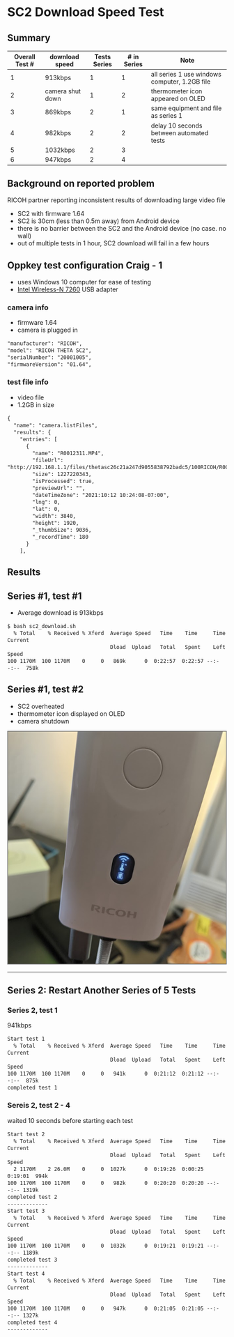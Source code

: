 # SC2 Download Speed Test

## Summary


| Overall Test # | download speed | Tests Series | # in Series | Note |
| --------- | ----------- | ------- | --------- | ---------|
| 1 | 913kbps | 1 | 1 | all series 1 use windows computer, 1.2GB file |
| 2 | camera shut down | 1 | 2 | thermometer icon appeared on OLED |
| 3 | 869kbps | 2 | 1 | same equipment and file as series 1 |
| 4 | 982kbps | 2 | 2 | delay 10 seconds between automated tests |
| 5 | 1032kbps | 2 | 3 | |
| 6 | 947kbps | 2 | 4 | |


## Background on reported problem

RICOH partner reporting inconsistent results of downloading
large video file

* SC2 with firmware 1.64
* SC2 is 30cm (less than 0.5m away) from Android device
* there is no barrier between the SC2 and the Android device (no case. no wall)
* out of multiple tests in 1 hour, SC2 download will fail in a few hours

## Oppkey test configuration Craig - 1

* uses Windows 10 computer for ease of testing
* [Intel Wireless-N 7260](https://ark.intel.com/content/www/us/en/ark/products/75174/intel-wirelessn-7260.html) USB adapter

### camera info

* firmware 1.64
* camera is plugged in

```
"manufacturer": "RICOH",
"model": "RICOH THETA SC2",
"serialNumber": "20001005",
"firmwareVersion": "01.64",
```

### test file info

* video file
* 1.2GB in size


```
{
  "name": "camera.listFiles",
  "results": {
    "entries": [
      {
        "name": "R0012311.MP4",
        "fileUrl": "http://192.168.1.1/files/thetasc26c21a247d9055838792badc5/100RICOH/R0012311.MP4",
        "size": 1227220343,
        "isProcessed": true,
        "previewUrl": "",
        "dateTimeZone": "2021:10:12 10:24:08-07:00",
        "lng": 0,
        "lat": 0,
        "width": 3840,
        "height": 1920,
        "_thumbSize": 9036,
        "_recordTime": 180
      }
    ],
```

## Results


## Series #1, test #1

* Average download is 913kbps

```
$ bash sc2_download.sh
  % Total    % Received % Xferd  Average Speed   Time    Time     Time  Current
                                 Dload  Upload   Total   Spent    Left  Speed
100 1170M  100 1170M    0     0   869k      0  0:22:57  0:22:57 --:--:--  758k
```

## Series #1, test #2

* SC2 overheated
* thermometer icon displayed on OLED
* camera shutdown

![thermometer](docs/images/sc2_overheat_oct_10.png)

---

## Series 2: Restart Another Series of 5 Tests

### Series 2, test 1

941kbps

```
Start test 1
  % Total    % Received % Xferd  Average Speed   Time    Time     Time  Current
                                 Dload  Upload   Total   Spent    Left  Speed
100 1170M  100 1170M    0     0   941k      0  0:21:12  0:21:12 --:--:--  875k
completed test 1
```

### Sereis 2, test 2 - 4

waited 10 seconds before starting each test

```
Start test 2
  % Total    % Received % Xferd  Average Speed   Time    Time     Time  Current
                                 Dload  Upload   Total   Spent    Left  Speed
  2 1170M    2 26.0M    0     0  1027k      0  0:19:26  0:00:25  0:19:01  994k
100 1170M  100 1170M    0     0   982k      0  0:20:20  0:20:20 --:--:-- 1319k
completed test 2
-------------
Start test 3
  % Total    % Received % Xferd  Average Speed   Time    Time     Time  Current
                                 Dload  Upload   Total   Spent    Left  Speed
100 1170M  100 1170M    0     0  1032k      0  0:19:21  0:19:21 --:--:-- 1189k
completed test 3
-------------
Start test 4
  % Total    % Received % Xferd  Average Speed   Time    Time     Time  Current
                                 Dload  Upload   Total   Spent    Left  Speed
100 1170M  100 1170M    0     0   947k      0  0:21:05  0:21:05 --:--:-- 1327k
completed test 4
-------------
```